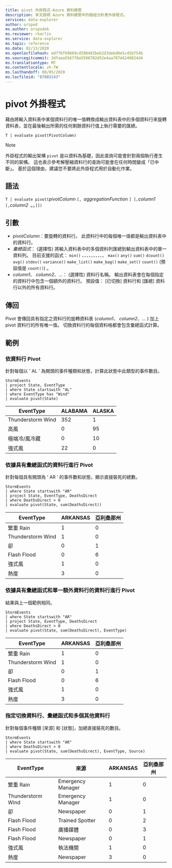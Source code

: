 ```yaml
---
title: pivot 外掛程式-Azure 資料總管
description: 本文說明 Azure 資料總管中的樞紐分析表外掛程式。
services: data-explorer
author: orspod
ms.author: orspodek
ms.reviewer: rkarlin
ms.service: data-explorer
ms.topic: reference
ms.date: 02/13/2020
ms.openlocfilehash: ed7f6f69669cd580482beb2d3debd0e5c45bf54b
ms.sourcegitcommit: 3dfaaa5567f8a5598702d52e4aa787d4249824d4
ms.translationtype: MT
ms.contentlocale: zh-TW
ms.lasthandoff: 08/05/2020
ms.locfileid: "87803143"
---
```

# <a name="pivot-plugin"></a>pivot 外掛程式

藉由將輸入資料表中某個資料行的唯一值轉換成輸出資料表中的多個資料行來旋轉資料表，並在最後輸出所需的任何剩餘資料行值上執行需要的匯總。

```kusto
T | evaluate pivot(PivotColumn)
```

> [!NOTE]
> 外掛程式的輸出架構 `pivot` 是以資料為基礎，因此查詢可能會針對兩個執行產生不同的架構。 這也表示參考解壓縮資料行的查詢可能會在任何時間變成「已中斷」。 基於這個理由，建議您不要將此外掛程式用於自動化作業。

## <a name="syntax"></a>語法

`T | evaluate pivot(`*pivotColumn* `[, `*aggregationFunction* `] [,`*column1* `[,`*column2* .。。`]])`

## <a name="arguments"></a>引數

* *pivotColumn*：要旋轉的資料行。 此資料行中的每個唯一值都是輸出資料表中的資料行。
* *彙總函式*： (選擇性) 將輸入資料表中的多個資料列匯總到輸出資料表中的單一資料列。 目前支援的函式： `min()` 、、、、、、、、、、 `max()` `any()` `sum()` `dcount()` `avg()` `stdev()` `variance()` `make_list()` `make_bag()` `make_set()` `count()` (預設值是 `count()`) 。
* *column1*、 *column2*、...： (選擇性) 資料行名稱。 輸出資料表會在每個指定的資料行中包含一個額外的資料行。 預設值： [已切換] 資料行和 [匯總] 資料行以外的所有資料行。

## <a name="returns"></a>傳回

Pivot 會傳回具有指定之資料行的旋轉資料表 (*column1*、 *column2*、... ) 加上 pivot 資料行的所有唯一值。 切換資料行的每個資料格都會包含彙總函式計算。

## <a name="examples"></a>範例

### <a name="pivot-by-a-column"></a>依資料行 Pivot

針對每個以 ' AL ' 為開頭的事件種類和狀態，計算此狀態中此類型的事件數目。

<!-- csl: https://help.kusto.windows.net:443/Samples -->
```kusto
StormEvents
| project State, EventType 
| where State startswith "AL" 
| where EventType has "Wind" 
| evaluate pivot(State)
```

|EventType|ALABAMA|ALASKA|
|---|---|---|
|Thunderstorm Wind|352|1|
|高風|0|95|
|極端冷/風冷藏|0|10|
|強式風|22|0|


### <a name="pivot-by-a-column-with-aggregation-function"></a>依據具有彙總函式的資料行進行 Pivot

針對每個具有開頭為 ' AR ' 的事件數和狀態，顯示直接裝死的總數。

<!-- csl: https://help.kusto.windows.net:443/Samples -->
```kusto
StormEvents 
| where State startswith "AR" 
| project State, EventType, DeathsDirect 
| where DeathsDirect > 0
| evaluate pivot(State, sum(DeathsDirect))
```

|EventType|ARKANSAS|亞利桑那州|
|---|---|---|
|繁重 Rain|1|0|
|Thunderstorm Wind|1|0|
|卻|0|1|
|Flash Flood|0|6|
|強式風|1|0|
|熱度|3|0|


### <a name="pivot-by-a-column-with-aggregation-function-and-a-single-additional-column"></a>依據具有彙總函式和單一額外資料行的資料行進行 Pivot

結果與上一個範例相同。

<!-- csl: https://help.kusto.windows.net:443/Samples -->
```kusto
StormEvents 
| where State startswith "AR" 
| project State, EventType, DeathsDirect 
| where DeathsDirect > 0
| evaluate pivot(State, sum(DeathsDirect), EventType)
```

|EventType|ARKANSAS|亞利桑那州|
|---|---|---|
|繁重 Rain|1|0|
|Thunderstorm Wind|1|0|
|卻|0|1|
|Flash Flood|0|6|
|強式風|1|0|
|熱度|3|0|


### <a name="specify-the-pivoted-column-aggregation-function-and-multiple-additional-columns"></a>指定切換資料行、彙總函式和多個其他資料行

針對每個事件種類 [來源] 和 [狀態]，加總直接裝死的數目。

<!-- csl: https://help.kusto.windows.net:443/Samples -->
```kusto
StormEvents 
| where State startswith "AR" 
| where DeathsDirect > 0
| evaluate pivot(State, sum(DeathsDirect), EventType, Source)
```

|EventType|來源|ARKANSAS|亞利桑那州|
|---|---|---|---|
|繁重 Rain|Emergency Manager|1|0|
|Thunderstorm Wind|Emergency Manager|1|0|
|卻|Newspaper|0|1|
|Flash Flood|Trained Spotter|0|2|
|Flash Flood|廣播媒體|0|3|
|Flash Flood|Newspaper|0|1|
|強式風|執法機關|1|0|
|熱度|Newspaper|3|0|
